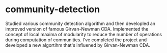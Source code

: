 # community-detection

Studied various community detection algorithm and then developled an improved version
of famous Girvan-Newman CDA. Implemented the concept of local maxima of modularity to
reduce the number of operations during computation of communities. I've completed the 
project and developed a new algortihm that's influened by Girvan-Newman CDA.
